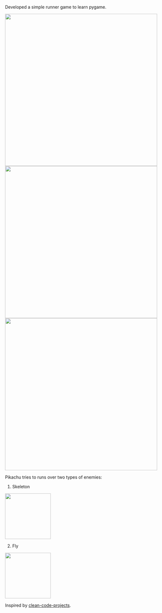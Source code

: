 Developed a simple runner game to learn pygame.

<img src="https://raw.githubusercontent.com/kaplanalper/pikachu-runner/main/ss/ss1.png" width="500">
<img src="https://raw.githubusercontent.com/kaplanalper/pikachu-runner/main/ss/ss2.png" width="500">
<img src="https://raw.githubusercontent.com/kaplanalper/pikachu-runner/main/ss/ss3.png" width="500">

Pikachu tries to runs over two types of enemies:
1. Skeleton
<img src="https://raw.githubusercontent.com/kaplanalper/pikachu-runner/main/graphics/enemies/skeleton/skeleton0.png" width="150">

2. Fly
<img src="https://raw.githubusercontent.com/kaplanalper/pikachu-runner/main/graphics/enemies/fly/fly0.png" width="150">

Inspired by <a href="https://github.com/clear-code-projects/UltimatePygameIntro">clean-code-projects</a>.
